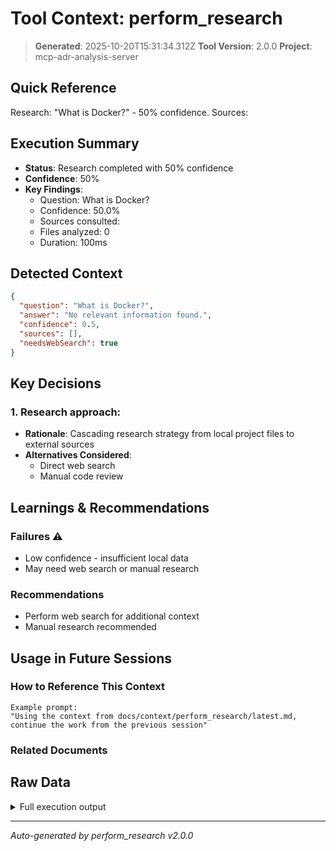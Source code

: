 # Tool Context: perform_research

> **Generated**: 2025-10-20T15:31:34.312Z
> **Tool Version**: 2.0.0
> **Project**: mcp-adr-analysis-server

## Quick Reference

Research: "What is Docker?" - 50% confidence. Sources:

## Execution Summary

- **Status**: Research completed with 50% confidence
- **Confidence**: 50%
- **Key Findings**:
  - Question: What is Docker?
  - Confidence: 50.0%
  - Sources consulted:
  - Files analyzed: 0
  - Duration: 100ms

## Detected Context

```json
{
  "question": "What is Docker?",
  "answer": "No relevant information found.",
  "confidence": 0.5,
  "sources": [],
  "needsWebSearch": true
}
```

## Key Decisions

### 1. Research approach:

- **Rationale**: Cascading research strategy from local project files to external sources
- **Alternatives Considered**:
  - Direct web search
  - Manual code review

## Learnings & Recommendations

### Failures ⚠️

- Low confidence - insufficient local data
- May need web search or manual research

### Recommendations

- Perform web search for additional context
- Manual research recommended

## Usage in Future Sessions

### How to Reference This Context

```text
Example prompt:
"Using the context from docs/context/perform_research/latest.md,
continue the work from the previous session"
```

### Related Documents

## Raw Data

<details>
<summary>Full execution output</summary>

```json
{
  "research": {
    "answer": "No relevant information found.",
    "confidence": 0.5,
    "sources": [],
    "needsWebSearch": true,
    "metadata": {
      "duration": 100,
      "sourcesQueried": [],
      "filesAnalyzed": 0
    }
  }
}
```

</details>

---

_Auto-generated by perform_research v2.0.0_

